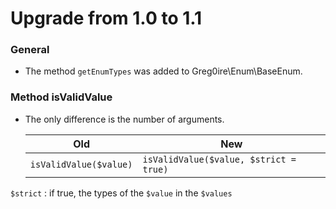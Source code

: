 Upgrade from 1.0 to 1.1
=======================

### General

 * The method `getEnumTypes` was added to Greg0ire\Enum\BaseEnum.

### Method isValidValue

 * The only difference is the number of arguments.

   | Old                    | New
   | -----------------------| --------------------------------------
   | `isValidValue($value)` | `isValidValue($value, $strict = true)`

`$strict` : if true, the types of the `$value` in the `$values`
